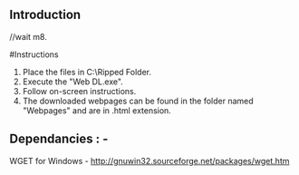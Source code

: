 ## Introduction
//wait m8.

#Instructions

1. Place the files in C:\Ripped Folder.
2. Execute the "Web DL.exe".
3. Follow on-screen instructions.
4. The downloaded webpages can be found in the folder named "Webpages" and are in .html extension.


## Dependancies : -
  WGET for Windows - http://gnuwin32.sourceforge.net/packages/wget.htm

